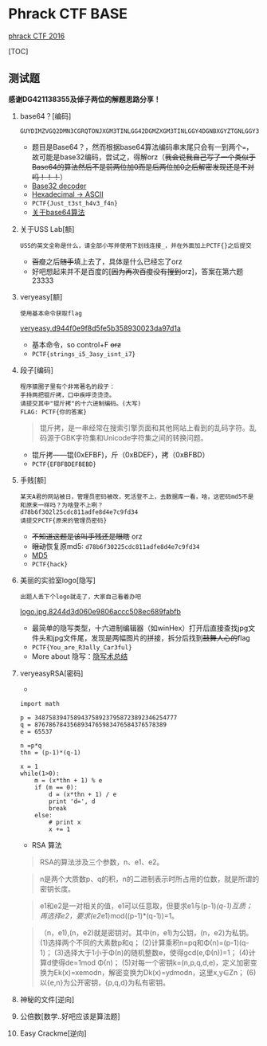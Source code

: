 # Phrack CTF BASE
[phrack CTF 2016][c9822f33]

[TOC]

## 测试题
**感谢DG421138355及倬子两位的解题思路分享！**

1. base64？[编码]

    ```
    GUYDIMZVGQ2DMN3CGRQTONJXGM3TINLGG42DGMZXGM3TINLGGY4DGNBXGYZTGNLGGY3DGNBWMU3WI===
    ```

    - 题目是Base64？，然而根据base64算法编码串末尾只会有一到两个`=`，故可能是base32编码，尝试之，得解orz（~~我会说我自己写了一个类似于Base64的算法然后不是前两位加0而是后两位加0之后解密发现还是不对吗！！！~~）
    - [Base32 decoder][6bdb3a2e]
    - [Hexadecimal -> ASCII][c6610975]
    - `PCTF{Just_t3st_h4v3_f4n}`
    - [关于base64算法][e7a2fac9]


2. 关于USS Lab[额]

    ```
    USS的英文全称是什么，请全部小写并使用下划线连接_，并在外面加上PCTF{}之后提交
    ```
    - ~~百度~~之后~~随手~~填上去了，具体是什么已经忘了orz
    - 好吧想起来并不是百度的[~~因为再次百度没有搜到~~orz]，答案在第六题23333

3. veryeasy[额]

    ```
    使用基本命令获取flag
    ```
    [veryeasy.d944f0e9f8d5fe5b358930023da97d1a](https://ctf.phrack.top/upload/veryeasy.d944f0e9f8d5fe5b358930023da97d1a)

    - 基本命令，so control+F ~~orz~~
    - `PCTF{strings_i5_3asy_isnt_i7}`

4. 段子[编码]

    ```
    程序猿圈子里有个非常著名的段子：
    手持两把锟斤拷，口中疾呼烫烫烫。
    请提交其中"锟斤拷"的十六进制编码。(大写)
    FLAG: PCTF{你的答案}
    ```

    > 锟斤拷，是一串经常在搜索引擎页面和其他网站上看到的乱码字符。乱码源于GBK字符集和Unicode字符集之间的转换问题。

    - 锟斤拷——锟(0xEFBF)，斤（0xBDEF），拷（0xBFBD）
    - `PCTF{EFBFBDEFBEBD}`

5. 手贱[额]

    ```
    某天A君的网站被日，管理员密码被改，死活登不上，去数据库一看，啥，这密码md5不是和原来一样吗？为啥登不上咧？
    d78b6f302l25cdc811adfe8d4e7c9fd34
    请提交PCTF{原来的管理员密码}
    ```

    - ~~不知道这题是该叫手残还是眼瞎~~ orz
    - ~~眼动~~恢复原md5:  `d78b6f30225cdc811adfe8d4e7c9fd34`
    - [MD5](http://www.cmd5.com/)
    - `PCTF{hack}`

6. 美丽的实验室logo[隐写]

    ```
    出题人丢下个logo就走了，大家自己看着办吧
    ```
    [logo.jpg.8244d3d060e9806accc508ec689fabfb](https://ctf.phrack.top/upload/logo.jpg.8244d3d060e9806accc508ec689fabfb)

    - 最简单的隐写类型，十六进制编辑器（如winHex）打开后直接查找jpg文件头和jpg文件尾，发现是两幅图片的拼接，拆分后找到~~鼓舞人心的~~flag
    - `PCTF{You_are_R3ally_Car3ful}`
    - More about 隐写：[隐写术总结][8aba9e34]

7. veryeasyRSA[密码]

    -
    ```
    import math

    p = 3487583947589437589237958723892346254777
    q = 8767867843568934765983476584376578389
    e = 65537

    n =p*q
    thn = (p-1)*(q-1)

    x = 1
    while(1>0):
        m = (x*thn + 1) % e
        if (m == 0):
            d = (x*thn + 1) / e
            print 'd=', d
            break
        else:
            # print x
            x += 1

    ```

    - RSA 算法
    > RSA的算法涉及三个参数，n、e1、e2。

    > n是两个大质数p、q的积，n的二进制表示时所占用的位数，就是所谓的密钥长度。

    > e1和e2是一对相关的值，e1可以任意取，但要求e1与(p-1)*(q-1)互质；再选择e2，要求(e2*e1)mod((p-1)*(q-1))=1。

    > （n，e1),(n，e2)就是密钥对。其中(n，e1)为公钥，(n，e2)为私钥。
    > (1)选择两个不同的大素数p和q；
    (2)计算乘积n=pq和Φ(n)=(p-1)(q-1)；
    (3)选择大于1小于Φ(n)的随机整数e，使得gcd(e,Φ(n))=1；
    (4)计算d使得de=1mod Φ(n)；
    (5)对每一个密钥k=(n,p,q,d,e)，定义加密变换为Ek(x)=xemodn，解密变换为Dk(x)=ydmodn，这里x,y∈Zn；
    (6)以{e,n}为公开密钥，{p,q,d}为私有密钥。

8. 神秘的文件[逆向]

9. 公倍数[数学..好吧应该是算法题]

10. Easy Crackme[逆向]

  [c9822f33]: https://ctf.phrack.top "phrack CTF 2016"
  [6bdb3a2e]: http://tomeko.net/online_tools/base32.php?lang=en "Base32 decoder"
  [c6610975]: http://tomeko.net/online_tools/hex_to_ascii.php?lang=en "Hexadecimal to ASCII converter"
  [8aba9e34]: http://drops.wooyun.org/tips/4862 "隐写术总结"
  [e7a2fac9]: http://base64.xpcha.com/ "Base64编码/解码"
